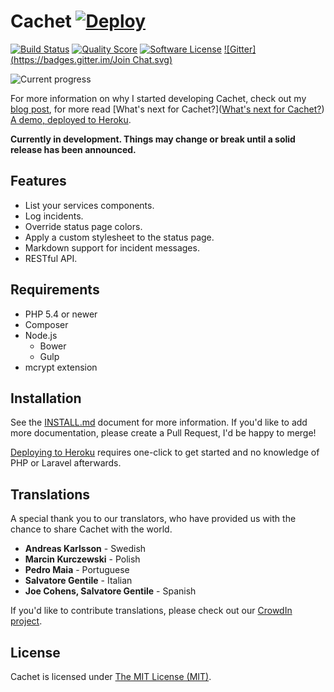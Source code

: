 # Cachet [![Deploy](https://www.herokucdn.com/deploy/button.png)](https://heroku.com/deploy)

[![Build Status](https://img.shields.io/travis/cachethq/Cachet.svg?style=flat-square)](https://travis-ci.org/cachethq/Cachet)
[![Quality Score](https://img.shields.io/scrutinizer/g/cachethq/Cachet.svg?style=flat-square)](https://scrutinizer-ci.com/g/cachethq/Cachet)
[![Software License](https://img.shields.io/badge/license-MIT-brightgreen.svg?style=flat-square)](LICENSE)
[![Gitter](https://badges.gitter.im/Join Chat.svg)](https://gitter.im/cachethq/Cachet?utm_source=badge&utm_medium=badge&utm_campaign=pr-badge)

![Current progress](https://dl.dropboxusercontent.com/u/7323096/Cachet.png)

For more information on why I started developing Cachet, check out my [blog post](http://james-brooks.uk/cachet/?utm_source=github&utm_medium=readme&utm_campaign=github-cachet), for more read [What's next for Cachet?]([What's next for Cachet?](http://james-brooks.uk/whats-next-for-cachet/)) [A demo, deployed to Heroku](https://cachet.herokuapp.com).

**Currently in development. Things may change or break until a solid release has been announced.**

## Features

- List your services components.
- Log incidents.
- Override status page colors.
- Apply a custom stylesheet to the status page.
- Markdown support for incident messages.
- RESTful API.

## Requirements

- PHP 5.4 or newer
- Composer
- Node.js
    + Bower
    + Gulp
- mcrypt extension

## Installation

See the [INSTALL.md](/INSTALL.md) document for more information. If you'd like to add more documentation, please create a Pull Request, I'd be happy to merge!

[Deploying to Heroku](/INSTALL.md#deploy-to-heroku) requires one-click to get started and no knowledge of PHP or Laravel afterwards.

## Translations

A special thank you to our translators, who have provided us with the chance to share Cachet with the world.

- **Andreas Karlsson** - Swedish
- **Marcin Kurczewski** - Polish
- **Pedro Maia** - Portuguese
- **Salvatore Gentile** - Italian
- **Joe Cohens, Salvatore Gentile** - Spanish

If you'd like to contribute translations, please check out our [CrowdIn project](https://crowdin.com/project/cachet).

## License

Cachet is licensed under [The MIT License (MIT)](LICENSE).
